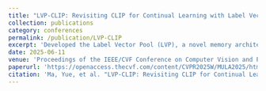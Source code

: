```yaml
---
title: "LVP-CLIP: Revisiting CLIP for Continual Learning with Label Vector Pool"
collection: publications
category: conferences
permalink: /publication/LVP-CLIP
excerpt: 'Developed the Label Vector Pool (LVP), a novel memory architecture that efficiently compresses and stores knowledge distilled from pretrained models.'
date: 2025-06-11
venue: 'Proceedings of the IEEE/CVF Conference on Computer Vision and Pattern Recognition (CVPR) Workshops'
paperurl: 'https://openaccess.thecvf.com/content/CVPR2025W/MULA2025/html/Ma_LVP-CLIP_Revisiting_CLIP_for_Continual_Learning_with_Label_Vector_Pool_CVPRW_2025_paper'
citation: 'Ma, Yue, et al. "LVP-CLIP: Revisiting CLIP for Continual Learning with Label Vector Pool." Proceedings of the Computer Vision and Pattern Recognition Conference. 2025.'
---
```

